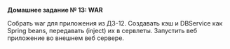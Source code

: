 <b>Домашнее задание № 13:
WAR</b>

Собрать war для приложения из ДЗ-12. 
Создавать кэш и DBService как Spring beans, передавать (inject) их в сервлеты. 
Запустить веб приложение во внешнем веб сервере.